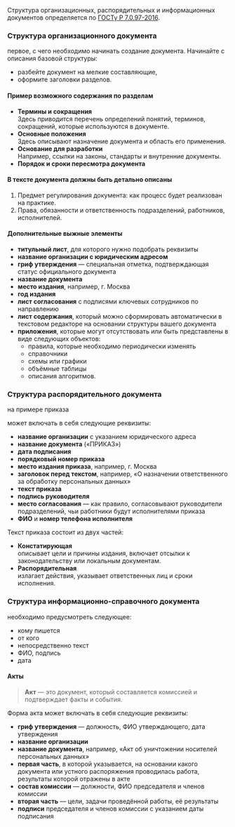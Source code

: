 Структура организационных, распорядительных и информационных документов определяется по [ГОСТу Р 7.0.97-2016](https://www.consultant.ru/document/cons_doc_LAW_216461/).

### Структура организационного документа

первое, с чего необходимо начинать создание документа. Начинайте с описания базовой структуры:

- разбейте документ на мелкие составляющие,
- оформите заголовки разделов.

#### Пример возможного содержания по разделам

- **Термины и сокращения**<br> Здесь приводится перечень определений понятий, терминов, сокращений, которые используются в документе.
- **Основные положения**<br> Здесь описывают назначение документа и область его применения.
- **Основание для разработки**<br> Например, ссылки на законы, стандарты и внутренние документы.
- **Порядок и сроки пересмотра документа**

#### В тексте документа должны быть детально описаны

1. Предмет регулирования документа: как процесс будет реализован на практике.
1. Права, обязанности и ответственность подразделений, работников, исполнителей.

#### Дополнительные выжные элементы

- **титульный лист**, для которого нужно подобрать реквизиты
- **название организации с юридическим адресом**
- **гриф утверждения** — специальная отметка, подтверждающая статус официального документа
- **название документа**
- **место издания**, например, г. Москва
- **год издания**
- **лист согласования** с подписями ключевых сотрудников по направлению
- **лист содержания**, который можно сформировать автоматически в текстовом редакторе на основании структуры вашего документа
- **приложения**, которые могут отсутствовать или быть представлены в виде следующих объектов:
	- правила, которые необходимо периодически изменять
	- справочники
	- схемы или графики
	- объёмные таблицы
	- описания алгоритмов.

### Структура распорядительного документа

на примере приказа

может включать в себя следующие реквизиты:

- **название организации** с указанием юридического адреса
- **название документа** («ПРИКАЗ»)
- **дата подписания**
- **порядковый номер приказа**
- **место издания приказа**, например, г. Москва
- **заголовок перед текстом**, например, «О назначении ответственного за обработку персональных данных»
- **текст приказа**
- **подпись руководителя**
- **место согласования** — как правило, согласовывают руководители подразделений, чьи работники будут исполнителями приказа
- **ФИО** и **номер телефона исполнителя**

Текст приказа состоит из двух частей:

- **Констатирующая**<br>описывает цели и причины издания, включает отсылки к законодательству или локальным документам.
- **Распорядительная**<br> излагает действия, указывает ответственных лиц и сроки исполнения.

### Структура информационно-справочного документа

необходимо предусмотреть следующее:

- кому пишется
- от кого
- непосредственно текст
- ФИО, подпись
- дата

#### Акты

> **Акт** — это документ, который составляется комиссией и подтверждает факты и события.

Форма акта может включать в себя следующие реквизиты:

- **гриф утверждения** — должность, ФИО утверждающего, дата утверждения
- **название организации**
- **название документа**, например, «Акт об уничтожении носителей персональных данных»
- **первая часть**, в которой указывается, на основании какого документа или устного распоряжения проводилась работа, результаты которой отражены в акте
- **состав комиссии** — должности, ФИО председателя и членов комиссии
- **вторая часть** — цели, задачи проведённой работы, её результаты
- **подписи** председателя и членов комиссии с указанием даты подписания
